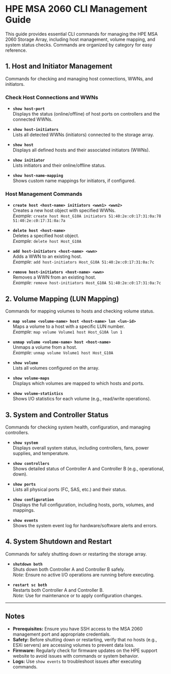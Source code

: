 # HPE MSA 2060 CLI Management Guide

This guide provides essential CLI commands for managing the HPE MSA 2060 Storage Array, including host management, volume mapping, and system status checks.
Commands are organized by category for easy reference.

## 1. Host and Initiator Management

Commands for checking and managing host connections, WWNs, and initiators.

### Check Host Connections and WWNs
- **`show host-port`**  
  Displays the status (online/offline) of host ports on controllers and the connected WWNs.

- **`show host-initiators`**  
  Lists all detected WWNs (initiators) connected to the storage array.

- **`show host`**  
  Displays all defined hosts and their associated initiators (WWNs).

- **`show initiator`**  
  Lists initiators and their online/offline status.

- **`show host-name-mapping`**  
  Shows custom name mappings for initiators, if configured.

### Host Management Commands
- **`create host <host-name> initiators <wwn1> <wwn2>`**  
  Creates a new host object with specified WWNs.  
  *Example:* `create host Host_G10A initiators 51:40:2e:c0:17:31:0a:78 51:40:2e:c0:17:31:0a:7a`

- **`delete host <host-name>`**  
  Deletes a specified host object.  
  *Example:* `delete host Host_G10A`

- **`add host-initiators <host-name> <wwn>`**  
  Adds a WWN to an existing host.  
  *Example:* `add host-initiators Host_G10A 51:40:2e:c0:17:31:0a:7c`

- **`remove host-initiators <host-name> <wwn>`**  
  Removes a WWN from an existing host.  
  *Example:* `remove host-initiators Host_G10A 51:40:2e:c0:17:31:0a:7c`

## 2. Volume Mapping (LUN Mapping)

Commands for mapping volumes to hosts and checking volume status.

- **`map volume <volume-name> host <host-name> lun <lun-id>`**  
  Maps a volume to a host with a specific LUN number.  
  *Example:* `map volume Volume1 host Host_G10A lun 1`

- **`unmap volume <volume-name> host <host-name>`**  
  Unmaps a volume from a host.  
  *Example:* `unmap volume Volume1 host Host_G10A`

- **`show volume`**  
  Lists all volumes configured on the array.

- **`show volume-maps`**  
  Displays which volumes are mapped to which hosts and ports.

- **`show volume-statistics`**  
  Shows I/O statistics for each volume (e.g., read/write operations).

## 3. System and Controller Status

Commands for checking system health, configuration, and managing controllers.

- **`show system`**  
  Displays overall system status, including controllers, fans, power supplies, and temperature.

- **`show controllers`**  
  Shows detailed status of Controller A and Controller B (e.g., operational, down).

- **`show ports`**  
  Lists all physical ports (FC, SAS, etc.) and their status.

- **`show configuration`**  
  Displays the full configuration, including hosts, ports, volumes, and mappings.

- **`show events`**  
  Shows the system event log for hardware/software alerts and errors.

## 4. System Shutdown and Restart

Commands for safely shutting down or restarting the storage array.

- **`shutdown both`**  
  Shuts down both Controller A and Controller B safely.  
  *Note:* Ensure no active I/O operations are running before executing.

- **`restart sc both`**  
  Restarts both Controller A and Controller B.  
  *Note:* Use for maintenance or to apply configuration changes.

---

## Notes
- **Prerequisites:** Ensure you have SSH access to the MSA 2060 management port and appropriate credentials.
- **Safety:** Before shutting down or restarting, verify that no hosts (e.g., ESXi servers) are accessing volumes to prevent data loss.
- **Firmware:** Regularly check for firmware updates on the HPE support website to avoid issues with commands or system behavior.
- **Logs:** Use `show events` to troubleshoot issues after executing commands.
